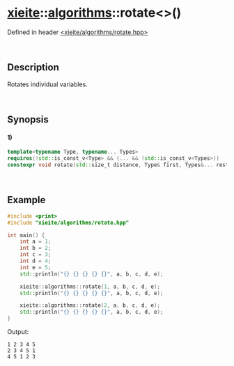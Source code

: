 # [xieite](../../xieite.md)\:\:[algorithms](../../algorithms.md)\:\:rotate\<\>\(\)
Defined in header [<xieite/algorithms/rotate.hpp>](../../../include/xieite/algorithms/rotate.hpp)

&nbsp;

## Description
Rotates individual variables.

&nbsp;

## Synopsis
#### 1)
```cpp
template<typename Type, typename... Types>
requires(!std::is_const_v<Type> && (... && !std::is_const_v<Types>))
constexpr void rotate(std::size_t distance, Type& first, Types&... rest) noexcept;
```

&nbsp;

## Example
```cpp
#include <print>
#include "xieite/algorithms/rotate.hpp"

int main() {
    int a = 1;
    int b = 2;
    int c = 3;
    int d = 4;
    int e = 5;
    std::println("{} {} {} {} {}", a, b, c, d, e);

    xieite::algorithms::rotate(1, a, b, c, d, e);
    std::println("{} {} {} {} {}", a, b, c, d, e);

    xieite::algorithms::rotate(2, a, b, c, d, e);
    std::println("{} {} {} {} {}", a, b, c, d, e);
}
```
Output:
```
1 2 3 4 5
2 3 4 5 1
4 5 1 2 3
```
